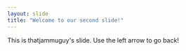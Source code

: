 ```yaml
---
layout: slide
title: "Welcome to our second slide!"
---
```

This is thatjammuguy's slide.
Use the left arrow to go back!
